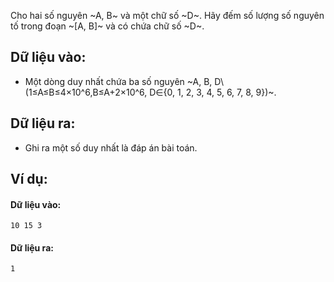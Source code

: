 Cho hai số nguyên ~A, B~ và một chữ số ~D~. Hãy đếm số lượng số nguyên tố trong đoạn ~[A, B]~ và có chứa chữ số ~D~.

## Dữ liệu vào:
- Một dòng duy nhất chứa ba số nguyên ~A, B, D\ (1≤A≤B≤4×10^6,B≤A+2×10^6, D∈\{0, 1, 2, 3, 4, 5, 6, 7, 8, 9\})~.

## Dữ liệu ra:
- Ghi ra một số duy nhất là đáp án bài toán.

## Ví dụ:
#### Dữ liệu vào:
```
10 15 3
```

#### Dữ liệu ra:
```
1
```